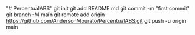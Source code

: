 "# PercentualABS"    git init   git add README.md   git commit -m "first commit"   git branch -M main   git remote add origin https://github.com/AndersonMourato/PercentualABS.git   git push -u origin main
